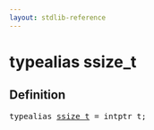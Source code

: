 ```yaml
---
layout: stdlib-reference
---
```


# typealias ssize\_t

## Definition

<pre>
<span class='code_keyword'>typealias</span> <a href="/stdlib-reference/types/ssize_t">ssize_t</a> = intptr_t;
</pre>

